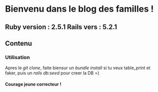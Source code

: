 # Bienvenu dans le blog des familles !
Ruby version : 2.5.1
Rails vers : 5.2.1
--------------------------------------
## Contenu


### Utilisation
Apres le *git clone*, faite biensur un *bundle install* si tu veux table_print et faker, puis un *rails db:seed* pour creer la DB =)


#### Courage jeune correcteur !